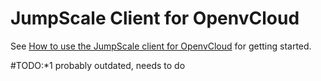 # JumpScale Client for OpenvCloud 

See [How to use the JumpScale client for OpenvCloud](/docs/how_to_use_OVC_client.md) for getting started.

#TODO:*1 probably outdated, needs to do
